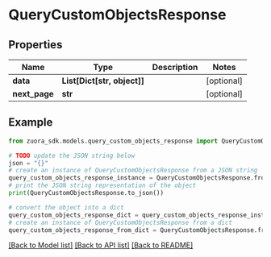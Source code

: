 # QueryCustomObjectsResponse



## Properties

Name | Type | Description | Notes
------------ | ------------- | ------------- | -------------
**data** | **List[Dict[str, object]]** |  | [optional] 
**next_page** | **str** |  | [optional] 

## Example

```python
from zuora_sdk.models.query_custom_objects_response import QueryCustomObjectsResponse

# TODO update the JSON string below
json = "{}"
# create an instance of QueryCustomObjectsResponse from a JSON string
query_custom_objects_response_instance = QueryCustomObjectsResponse.from_json(json)
# print the JSON string representation of the object
print(QueryCustomObjectsResponse.to_json())

# convert the object into a dict
query_custom_objects_response_dict = query_custom_objects_response_instance.to_dict()
# create an instance of QueryCustomObjectsResponse from a dict
query_custom_objects_response_from_dict = QueryCustomObjectsResponse.from_dict(query_custom_objects_response_dict)
```
[[Back to Model list]](../README.md#documentation-for-models) [[Back to API list]](../README.md#documentation-for-api-endpoints) [[Back to README]](../README.md)



